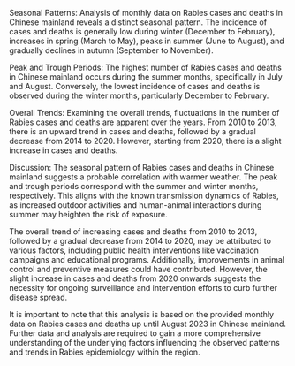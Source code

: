 Seasonal Patterns:
Analysis of monthly data on Rabies cases and deaths in Chinese mainland reveals a distinct seasonal pattern. The incidence of cases and deaths is generally low during winter (December to February), increases in spring (March to May), peaks in summer (June to August), and gradually declines in autumn (September to November).

Peak and Trough Periods:
The highest number of Rabies cases and deaths in Chinese mainland occurs during the summer months, specifically in July and August. Conversely, the lowest incidence of cases and deaths is observed during the winter months, particularly December to February.

Overall Trends:
Examining the overall trends, fluctuations in the number of Rabies cases and deaths are apparent over the years. From 2010 to 2013, there is an upward trend in cases and deaths, followed by a gradual decrease from 2014 to 2020. However, starting from 2020, there is a slight increase in cases and deaths.

Discussion:
The seasonal pattern of Rabies cases and deaths in Chinese mainland suggests a probable correlation with warmer weather. The peak and trough periods correspond with the summer and winter months, respectively. This aligns with the known transmission dynamics of Rabies, as increased outdoor activities and human-animal interactions during summer may heighten the risk of exposure.

The overall trend of increasing cases and deaths from 2010 to 2013, followed by a gradual decrease from 2014 to 2020, may be attributed to various factors, including public health interventions like vaccination campaigns and educational programs. Additionally, improvements in animal control and preventive measures could have contributed. However, the slight increase in cases and deaths from 2020 onwards suggests the necessity for ongoing surveillance and intervention efforts to curb further disease spread.

It is important to note that this analysis is based on the provided monthly data on Rabies cases and deaths up until August 2023 in Chinese mainland. Further data and analysis are required to gain a more comprehensive understanding of the underlying factors influencing the observed patterns and trends in Rabies epidemiology within the region.
